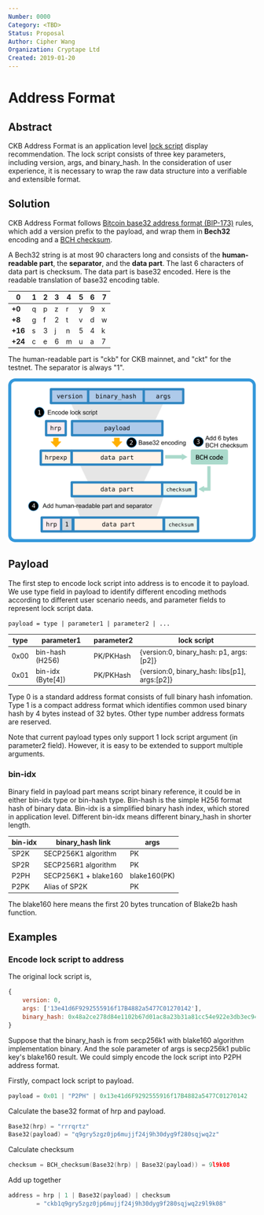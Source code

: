 ```yaml
---
Number: 0000
Category: <TBD>
Status: Proposal
Author: Cipher Wang
Organization: Cryptape Ltd
Created: 2019-01-20
---
```


# Address Format

## Abstract

CKB Address Format is an application level [lock script][script-define] display recommendation. The lock script consists of three key parameters, including version, args, and binary_hash. In the consideration of user experience, it is necessary to wrap the raw data structure into a verifiable and extensible format.

## Solution

CKB Address Format follows [Bitcoin base32 address format (BIP-173)][bip173] rules, which add a version prefix to the payload, and wrap them in **Bech32** encoding and a [BCH checksum][bch].

A Bech32 string is at most 90 characters long and consists of the **human-readable part**, the **separator**, and the **data part**. The last 6 characters of data part is checksum. The data part is base32 encoded. Here is the readable translation of base32 encoding table.

|0|1|2|3|4|5|6|7|
|-|-|-|-|-|-|-|-|
|**+0**|q|p|z|r|y|9|x|8|
|**+8**|g|f|2|t|v|d|w|0|
|**+16**|s|3|j|n|5|4|k|h|
|**+24**|c|e|6|m|u|a|7|l|


The human-readable part is "ckb" for CKB mainnet, and "ckt" for the testnet. The separator is always "1".

![](images/ckb-address.png)

## Payload

The first step to encode lock script into address is to encode it to payload. We use type field in payload to identify different encoding methods according to different user scenario needs, and parameter fields to represent lock script data.

```
payload = type | parameter1 | parameter2 | ...
```

|   type     |    parameter1    | parameter2  | lock script |
|------------|------------------|-------------|-------------|
|    0x00    | bin-hash (H256)  |  PK/PKHash  | {version:0, binary_hash: p1, args:[p2]} |
|    0x01    | bin-idx (Byte[4])|  PK/PKHash  | {version:0, binary_hash: libs[p1], args:[p2]} |

 Type 0 is a standard address format consists of full binary hash infomation. Type 1 is a compact address format which identifies common used binary hash by 4 bytes instead of 32 bytes. Other type number address formats are reserved.

Note that current payload types only support 1 lock script argument (in parameter2 field). However, it is easy to be extended to support multiple arguments.

### bin-idx

Binary field in payload part means script binary reference, it could be in either bin-idx type or bin-hash type. Bin-hash is the simple H256 format hash of binary data. Bin-idx is a simplified binary hash index, which stored in application level. Different bin-idx means different binary_hash in shorter length.

|     bin-idx    | binary_hash link    | args |
|----------------|---------------------|------|
|      SP2K      | SECP256K1 algorithm |  PK  |
|      SP2R      | SECP256R1 algorithm |  PK  |
|      P2PH      | SECP256K1 + blake160 | blake160(PK)  |
|      P2PK      | Alias of SP2K       |  PK  |

The blake160 here means the first 20 bytes truncation of Blake2b hash function.

## Examples

### Encode lock script to address

The original lock script is,

```js
{
    version: 0,
    args: ['13e41d6F9292555916f17B4882a5477C01270142'],
    binary_hash: 0x48a2ce278d84e1102b67d01ac8a23b31a81cc54e922e3db3ec94d2ec4356c67c
}
```

Suppose that the binary_hash is from secp256k1 with blake160 algorithm implementation binary. And the sole parameter of args is secp256k1 public key's blake160 result. We could simply encode the lock script into P2PH address format.

Firstly, compact lock script to payload.

```c
payload = 0x01 | "P2PH" | 0x13e41d6F9292555916f17B4882a5477C01270142
```

Calculate the base32 format of hrp and payload.

```c
Base32(hrp) = "rrrqrtz"
Base32(payload) = "q9gry5zgz0jp6mujjf24j9h30dyg9f280sqjwq2z"
```

Calculate checksum

```c
checksum = BCH_checksum(Base32(hrp) | Base32(payload)) = 9l9k08
```

Add up together

```c
address = hrp | 1 | Base32(payload) | checksum 
        = "ckb1q9gry5zgz0jp6mujjf24j9h30dyg9f280sqjwq2z9l9k08"
```


[script-define]:https://github.com/nervosnetwork/ckb/blob/develop/core/src/script.rs#L17

[bip173]: https://github.com/bitcoin/bips/blob/master/bip-0173.mediawiki

[bch]: https://en.wikipedia.org/wiki/BCH_code

